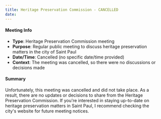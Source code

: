 ```yaml
---
title: Heritage Preservation Commission - CANCELLED
date: 
---
```

#### Meeting Info
* **Type**: Heritage Preservation Commission meeting
* **Purpose**: Regular public meeting to discuss heritage preservation matters in the city of Saint Paul
* **Date/Time**: Cancelled (no specific date/time provided)
* **Context**: The meeting was cancelled, so there were no discussions or decisions made

#### Summary
Unfortunately, this meeting was cancelled and did not take place. As a result, there are no updates or decisions to share from the Heritage Preservation Commission. If you're interested in staying up-to-date on heritage preservation matters in Saint Paul, I recommend checking the city's website for future meeting notices.

